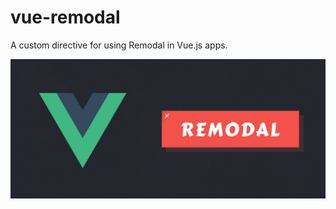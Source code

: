 # vue-remodal
A custom directive for using Remodal in Vue.js apps.

![banner](https://raw.githubusercontent.com/panteng/vue-remodal/master/banner.jpg)